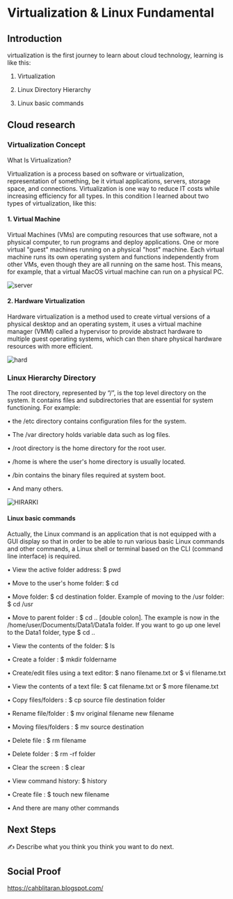 
# Virtualization & Linux Fundamental
## Introduction

virtualization is the first journey to learn about cloud technology, learning is like this:
1. Virtualization

2. Linux Directory Hierarchy

3. Linux basic commands

## Cloud research
### Virtualization Concept
What Is Virtualization?

Virtualization is a process based on software or virtualization, representation of something, be it virtual applications, servers, storage space, and connections. Virtualization is one way to reduce IT costs while increasing efficiency for all types.
In this condition I learned about two types of virtualization, like this:

#### 1. Virtual Machine

Virtual Machines (VMs) are computing resources that use software, not a physical computer, to run programs and deploy applications. One or more virtual "guest" machines running on a physical "host" machine. Each virtual machine runs its own operating system and functions independently from other VMs, even though they are all running on the same host. This means, for example, that a virtual MacOS virtual machine can run on a physical PC.

![server](https://user-images.githubusercontent.com/121140952/210730524-5a947385-b484-45a1-9160-535130f3d1da.png)


#### 2. Hardware Virtualization

Hardware virtualization is a method used to create virtual versions of a physical desktop and an operating system, it uses a virtual machine manager (VMM) called a hypervisor to provide abstract hardware to multiple guest operating systems, which can then share physical hardware resources with more efficient.

![hard](https://user-images.githubusercontent.com/121140952/210731304-ec7e7841-b56a-4192-a465-188930ebebaa.png)


### Linux Hierarchy Directory

The root directory, represented by “/”, is the top level directory on the system. It contains files and subdirectories that are essential for system functioning.
For example:

• the /etc directory contains configuration files for the system.

• The /var directory holds variable data such as log files.

• /root directory is the home directory for the root user.

• /home is where the user's home directory is usually located.

• /bin contains the binary files required at system boot.

•	And many others.

![HIRARKI](https://user-images.githubusercontent.com/121140952/210732707-a6cee91f-12df-4628-abdd-63d15ef47005.png)


#### Linux basic commands

Actually, the Linux command is an application that is not equipped with a GUI display so that in order to be able to run various basic Linux commands and other commands, a Linux shell or terminal based on the CLI (command line interface) is required.

  • View the active folder address: $ pwd

  • Move to the user's home folder: $ cd

  • Move folder: $ cd destination folder. Example of moving to the /usr folder: $ cd /usr

  • Move to parent folder : $ cd .. [double colon]. The example is now in the /home/user/Documents/Data1/Data1a folder. If you want to go up one level to the Data1 folder, type $ cd ..

  • View the contents of the folder: $ ls

  • Create a folder : $ mkdir foldername

  • Create/edit files using a text editor: $ nano filename.txt or $ vi filename.txt

  • View the contents of a text file: $ cat filename.txt or $ more filename.txt

• Copy files/folders : $ cp source file destination folder

• Rename file/folder : $ mv original filename new filename

• Moving files/folders : $ mv source destination

• Delete file : $ rm filename

• Delete folder : $ rm -rf folder

• Clear the screen : $ clear

• View command history: $ history

• Create file : $ touch new filename

• And there are many other commands

## Next Steps

✍️ Describe what you think you think you want to do next.

## Social Proof

 https://cahblitaran.blogspot.com/
